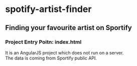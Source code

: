 # spotify-artist-finder

## Finding your favourite artist on Sportify

### Project Entry Poitn: index.html

It is an AngularJS project which does not run on a server.  
The data is coming from Sportify public API.
